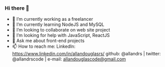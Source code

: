 ### Hi there 👋


- 🔭 I’m currently working as a freelancer
- 🌱 I’m currently learning NodeJS and MySQL
- 👯 I’m looking to collaborate on web site project
- 🤔 I’m looking for help with JavaScript, ReactJS
- 💬 Ask me about front-end projects
- 📫 How to reach me: LinkedIn: https://www.linkedin.com/in/allandouglasrs/ github: @allandrs | twitter: @allandrscode | e-mail: allandouglascode@gmail.com

